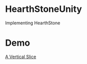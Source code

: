 # HearthStoneUnity
Implementing HearthStone

# Demo
[A Vertical Slice](https://youtu.be/dTmy3RgfOx8)
